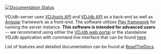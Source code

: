 [![Documentation Status](https://readthedocs.org/projects/vdjdb-web/badge/?version=latest)](http://vdjdb-web.readthedocs.io/en/latest/?badge=latest)

VDJdb-server uses [VDJtools API](https://github.com/mikessh/vdjtools) and [VDJdb API](https://github.com/antigenomics/vdjdb-standalone) as a back-end 
as well as [Angular](https://angular.io/) framework as a front-end. 
The software utilizes [Play framework](https://www.playframework.com/) for running the server instance. 
**This software is intended for advanced users** -- we recommend using either the [VDJdb web portal](https://vdjdb.cdr3.net) 
or the standalone VDJdb application with command line interface that can be found [here](https://github.com/antigenomics/vdjdb-standalone).

List of features and detailed documentation can be found at [ReadTheDocs](http://vdjdb-web.readthedocs.io/en/latest/).
